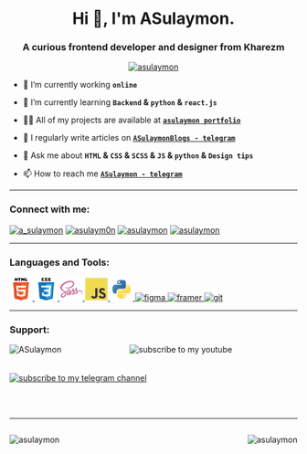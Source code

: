 <h1 align="center">Hi 👋, I'm ASulaymon.</h1>
<h3 align="center">A curious frontend developer and designer from Kharezm</h3>

<p align="center"> <a href="https://github.com/ASulaymon"><img src="https://github-profile-trophy.vercel.app/?username=asulaymon&theme=juicyfresh" alt="asulaymon" /></a> </p>

- 🔭 I’m currently working **`online`**

- 🌱 I’m currently learning **`Backend` & `python` & `react.js`**

- 👨‍💻 All of my projects are available at **[`asulaymon portfolio`](https://asulaymon.netlify.app)**

- 📝 I regularly write articles on **[`ASulaymonBlogs - telegram`](https://t.me/ASulaymonBlogs)**

- 💬 Ask me about **`HTML` & `CSS` & `SCSS` & `JS` & `python` & `Design tips`**

- 📫 How to reach me **[`ASulaymon - telegram`](https://t.me/sulaymonabdusharipov)**
---
<h3 align="left">Connect with me:</h3>
<p align="left">
<a href="https://twitter.com/a_sulaymon" target="blank"><img align="center" src="https://raw.githubusercontent.com/rahuldkjain/github-profile-readme-generator/master/src/images/icons/Social/twitter.svg" alt="a_sulaymon" height="30" width="40" /></a>
<a href="https://instagram.com/asulaym0n" target="blank"><img align="center" src="https://raw.githubusercontent.com/rahuldkjain/github-profile-readme-generator/master/src/images/icons/Social/instagram.svg" alt="asulaym0n" height="30" width="40" /></a>
<a href="https://www.behance.net/asulaymon" target="blank"><img align="center" src="https://raw.githubusercontent.com/rahuldkjain/github-profile-readme-generator/master/src/images/icons/Social/behance.svg" alt="asulaymon" height="30" width="40" /></a>
<a href="https://www.youtube.com/c/asulaymon" target="blank"><img align="center" src="https://raw.githubusercontent.com/rahuldkjain/github-profile-readme-generator/master/src/images/icons/Social/youtube.svg" alt="asulaymon" height="30" width="40" /></a>
</p>

---

<h3 align="left">Languages and Tools:</h3>
<p align="left">
  <a href="https://www.w3.org/html/" target="_blank" rel="noreferrer">
    <img src="https://raw.githubusercontent.com/devicons/devicon/master/icons/html5/html5-original-wordmark.svg" alt="html5" width="40" height="40"/>
  </a>
  <a href="https://www.w3schools.com/css/" target="_blank" rel="noreferrer">
    <img src="https://raw.githubusercontent.com/devicons/devicon/master/icons/css3/css3-original-wordmark.svg" alt="css3" width="40" height="40"/>
  </a>
  <a href="https://sass-lang.com" target="_blank" rel="noreferrer">
    <img src="https://raw.githubusercontent.com/devicons/devicon/master/icons/sass/sass-original.svg" alt="sass" width="40" height="40"/> 
  </a>
  <a href="https://developer.mozilla.org/en-US/docs/Web/JavaScript" target="_blank" rel="noreferrer">
    <img src="https://raw.githubusercontent.com/devicons/devicon/master/icons/javascript/javascript-original.svg" alt="javascript" width="40" height="40"/>
  </a>
  <a href="https://www.python.org" target="_blank" rel="noreferrer">
    <img src="https://raw.githubusercontent.com/devicons/devicon/master/icons/python/python-original.svg" alt="python" width="40" height="40"/>
  </a>
  <a href="https://www.figma.com/" target="_blank" rel="noreferrer">
    <img src="https://www.vectorlogo.zone/logos/figma/figma-icon.svg" alt="figma" width="40" height="40"/>
  </a>
  <a href="https://www.framer.com/" target="_blank" rel="noreferrer">
    <img src="https://www.vectorlogo.zone/logos/framer/framer-icon.svg" alt="framer" width="40" height="40"/>
  </a> 
  <a href="https://git-scm.com/" target="_blank" rel="noreferrer">
    <img height="30" src="https://www.vectorlogo.zone/logos/git-scm/git-scm-icon.svg" alt="git" width="40" height="40"/>
  </a>
</p>

---

<h3 align="left">Support:</h3>
<p>
  <a href="https://www.buymeacoffee.com/ASulaymon">
    <img align="left" src="https://cdn.buymeacoffee.com/buttons/v2/default-yellow.png" height="50" width="210" alt="ASulaymon" />
  </a>
  <a href="https://www.youtube.com/channel/ASulaymon?sub_confirmation=1">
    <img src="https://gist.githubusercontent.com/cxmeel/0dbc95191f239b631c3874f4ccf114e2/raw/youtube.svg" align="left" alt="subscribe to my youtube" width="210" height="50">
  </a>
  <a href="https://t.me/ASulaymonBlogs">
    <img src="https://static.vecteezy.com/system/resources/previews/020/964/381/non_2x/telegram-circle-icon-for-web-design-free-png.png" alt="subscribe to my telegram channel" height="50">
  </a>
</p>
<br>
<br>

---

<div style="display: flex; justify-content: space-between;">
  <p><img align="left" src="https://github-readme-stats.vercel.app/api/top-langs?username=asulaymon&show_icons=true&locale=en&layout=compact" alt="asulaymon" /></p>

  <p><img align="right" src="https://github-readme-streak-stats.herokuapp.com/?user=asulaymon&" alt="asulaymon" /></p>
</div>
